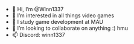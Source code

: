 - 👋 Hi, I’m @Winn1337
- 👀 I’m interested in all things video games
- 🌱 I study game development at MAU
- 💞️ I’m looking to collaborate on anything :) hmu
- 📫 Discord: winn1337

<!---
Winn1337/Winn1337 is a ✨ special ✨ repository because its `README.md` (this file) appears on your GitHub profile.
You can click the Preview link to take a look at your changes.
--->
